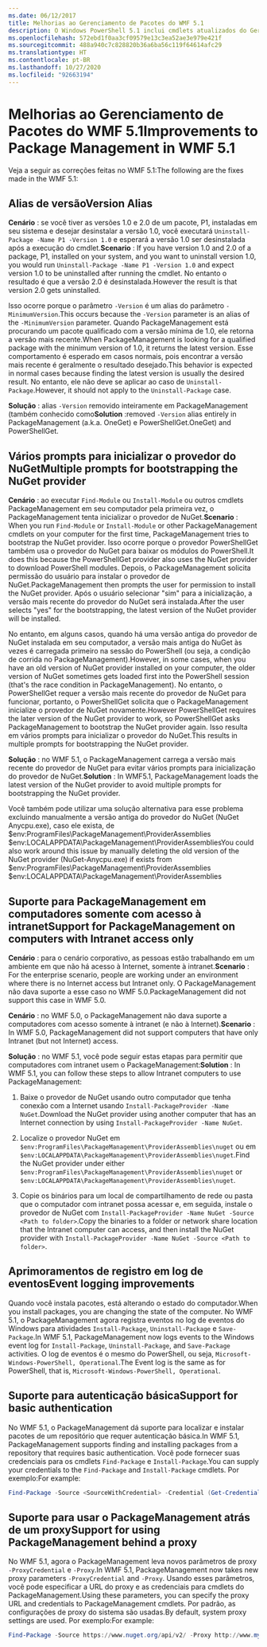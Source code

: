 ```yaml
---
ms.date: 06/12/2017
title: Melhorias ao Gerenciamento de Pacotes do WMF 5.1
description: O Windows PowerShell 5.1 inclui cmdlets atualizados do Gerenciamento de Pacotes.
ms.openlocfilehash: 572ebd1f0aa3cf09579e13c3ea52ae3e979e421f
ms.sourcegitcommit: 488a940c7c828820b36a6ba56c119f64614afc29
ms.translationtype: HT
ms.contentlocale: pt-BR
ms.lasthandoff: 10/27/2020
ms.locfileid: "92663194"
---
```

# <a name="improvements-to-package-management-in-wmf-51"></a><span data-ttu-id="d80ff-103">Melhorias ao Gerenciamento de Pacotes do WMF 5.1</span><span class="sxs-lookup"><span data-stu-id="d80ff-103">Improvements to Package Management in WMF 5.1</span></span>

<span data-ttu-id="d80ff-104">Veja a seguir as correções feitas no WMF 5.1:</span><span class="sxs-lookup"><span data-stu-id="d80ff-104">The following are the fixes made in the WMF 5.1:</span></span>

## <a name="version-alias"></a><span data-ttu-id="d80ff-105">Alias de versão</span><span class="sxs-lookup"><span data-stu-id="d80ff-105">Version Alias</span></span>

<span data-ttu-id="d80ff-106">**Cenário** : se você tiver as versões 1.0 e 2.0 de um pacote, P1, instaladas em seu sistema e desejar desinstalar a versão 1.0, você executará `Uninstall-Package -Name P1 -Version 1.0` e esperará a versão 1.0 ser desinstalada após a execução do cmdlet.</span><span class="sxs-lookup"><span data-stu-id="d80ff-106">**Scenario** : If you have version 1.0 and 2.0 of a package, P1, installed on your system, and you want to uninstall version 1.0, you would run `Uninstall-Package -Name P1 -Version 1.0` and expect version 1.0 to be uninstalled after running the cmdlet.</span></span> <span data-ttu-id="d80ff-107">No entanto o resultado é que a versão 2.0 é desinstalada.</span><span class="sxs-lookup"><span data-stu-id="d80ff-107">However the result is that version 2.0 gets uninstalled.</span></span>

<span data-ttu-id="d80ff-108">Isso ocorre porque o parâmetro `-Version` é um alias do parâmetro `-MinimumVersion`.</span><span class="sxs-lookup"><span data-stu-id="d80ff-108">This occurs because the `-Version` parameter is an alias of the `-MinimumVersion` parameter.</span></span> <span data-ttu-id="d80ff-109">Quando PackageManagement está procurando um pacote qualificado com a versão mínima de 1.0, ele retorna a versão mais recente.</span><span class="sxs-lookup"><span data-stu-id="d80ff-109">When PackageManagement is looking for a qualified package with the minimum version of 1.0, it returns the latest version.</span></span> <span data-ttu-id="d80ff-110">Esse comportamento é esperado em casos normais, pois encontrar a versão mais recente é geralmente o resultado desejado.</span><span class="sxs-lookup"><span data-stu-id="d80ff-110">This behavior is expected in normal cases because finding the latest version is usually the desired result.</span></span> <span data-ttu-id="d80ff-111">No entanto, ele não deve se aplicar ao caso de `Uninstall-Package`.</span><span class="sxs-lookup"><span data-stu-id="d80ff-111">However, it should not apply to the `Uninstall-Package` case.</span></span>

<span data-ttu-id="d80ff-112">**Solução** : alias `-Version` removido inteiramente em PackageManagement (também conhecido como</span><span class="sxs-lookup"><span data-stu-id="d80ff-112">**Solution** :removed `-Version` alias entirely in PackageManagement (a.k.a.</span></span> <span data-ttu-id="d80ff-113">OneGet) e PowerShellGet.</span><span class="sxs-lookup"><span data-stu-id="d80ff-113">OneGet) and PowerShellGet.</span></span>

## <a name="multiple-prompts-for-bootstrapping-the-nuget-provider"></a><span data-ttu-id="d80ff-114">Vários prompts para inicializar o provedor do NuGet</span><span class="sxs-lookup"><span data-stu-id="d80ff-114">Multiple prompts for bootstrapping the NuGet provider</span></span>

<span data-ttu-id="d80ff-115">**Cenário** : ao executar `Find-Module` ou `Install-Module` ou outros cmdlets PackageManagement em seu computador pela primeira vez, o PackageManagement tenta inicializar o provedor de NuGet.</span><span class="sxs-lookup"><span data-stu-id="d80ff-115">**Scenario** : When you run `Find-Module` or `Install-Module` or other PackageManagement cmdlets on your computer for the first time, PackageManagement tries to bootstrap the NuGet provider.</span></span> <span data-ttu-id="d80ff-116">Isso ocorre porque o provedor PowerShellGet também usa o provedor do NuGet para baixar os módulos do PowerShell.</span><span class="sxs-lookup"><span data-stu-id="d80ff-116">It does this because the PowerShellGet provider also uses the NuGet provider to download PowerShell modules.</span></span>
<span data-ttu-id="d80ff-117">Depois, o PackageManagement solicita permissão do usuário para instalar o provedor de NuGet.</span><span class="sxs-lookup"><span data-stu-id="d80ff-117">PackageManagement then prompts the user for permission to install the NuGet provider.</span></span> <span data-ttu-id="d80ff-118">Após o usuário selecionar "sim" para a inicialização, a versão mais recente do provedor do NuGet será instalada.</span><span class="sxs-lookup"><span data-stu-id="d80ff-118">After the user selects "yes" for the bootstrapping, the latest version of the NuGet provider will be installed.</span></span>

<span data-ttu-id="d80ff-119">No entanto, em alguns casos, quando há uma versão antiga do provedor de NuGet instalada em seu computador, a versão mais antiga do NuGet às vezes é carregada primeiro na sessão do PowerShell (ou seja, a condição de corrida no PackageManagement).</span><span class="sxs-lookup"><span data-stu-id="d80ff-119">However, in some cases, when you have an old version of NuGet provider installed on your computer, the older version of NuGet sometimes gets loaded first into the PowerShell session (that's the race condition in PackageManagement).</span></span> <span data-ttu-id="d80ff-120">No entanto, o PowerShellGet requer a versão mais recente do provedor de NuGet para funcionar, portanto, o PowerShellGet solicita que o PackageManagement inicialize o provedor de NuGet novamente.</span><span class="sxs-lookup"><span data-stu-id="d80ff-120">However PowerShellGet requires the later version of the NuGet provider to work, so PowerShellGet asks PackageManagement to bootstrap the NuGet provider again.</span></span>
<span data-ttu-id="d80ff-121">Isso resulta em vários prompts para inicializar o provedor do NuGet.</span><span class="sxs-lookup"><span data-stu-id="d80ff-121">This results in multiple prompts for bootstrapping the NuGet provider.</span></span>

<span data-ttu-id="d80ff-122">**Solução** : no WMF 5.1, o PackageManagement carrega a versão mais recente do provedor de NuGet para evitar vários prompts para inicialização do provedor de NuGet.</span><span class="sxs-lookup"><span data-stu-id="d80ff-122">**Solution** : In WMF5.1, PackageManagement loads the latest version of the NuGet provider to avoid multiple prompts for bootstrapping the NuGet provider.</span></span>

<span data-ttu-id="d80ff-123">Você também pode utilizar uma solução alternativa para esse problema excluindo manualmente a versão antiga do provedor do NuGet (NuGet Anycpu.exe), caso ele exista, de $env:ProgramFiles\PackageManagement\ProviderAssemblies $env:LOCALAPPDATA\PackageManagement\ProviderAssemblies</span><span class="sxs-lookup"><span data-stu-id="d80ff-123">You could also work around this issue by manually deleting the old version of the NuGet provider (NuGet-Anycpu.exe) if exists from $env:ProgramFiles\PackageManagement\ProviderAssemblies $env:LOCALAPPDATA\PackageManagement\ProviderAssemblies</span></span>

## <a name="support-for-packagemanagement-on-computers-with-intranet-access-only"></a><span data-ttu-id="d80ff-124">Suporte para PackageManagement em computadores somente com acesso à intranet</span><span class="sxs-lookup"><span data-stu-id="d80ff-124">Support for PackageManagement on computers with Intranet access only</span></span>

<span data-ttu-id="d80ff-125">**Cenário** : para o cenário corporativo, as pessoas estão trabalhando em um ambiente em que não há acesso à Internet, somente à intranet.</span><span class="sxs-lookup"><span data-stu-id="d80ff-125">**Scenario** : For the enterprise scenario, people are working under an environment where there is no Internet access but Intranet only.</span></span> <span data-ttu-id="d80ff-126">O PackageManagement não dava suporte a esse caso no WMF 5.0.</span><span class="sxs-lookup"><span data-stu-id="d80ff-126">PackageManagement did not support this case in WMF 5.0.</span></span>

<span data-ttu-id="d80ff-127">**Cenário** : no WMF 5.0, o PackageManagement não dava suporte a computadores com acesso somente à intranet (e não à Internet).</span><span class="sxs-lookup"><span data-stu-id="d80ff-127">**Scenario** : In WMF 5.0, PackageManagement did not support computers that have only Intranet (but not Internet) access.</span></span>

<span data-ttu-id="d80ff-128">**Solução** : no WMF 5.1, você pode seguir estas etapas para permitir que computadores com intranet usem o PackageManagement:</span><span class="sxs-lookup"><span data-stu-id="d80ff-128">**Solution** : In WMF 5.1, you can follow these steps to allow Intranet computers to use PackageManagement:</span></span>

1. <span data-ttu-id="d80ff-129">Baixe o provedor de NuGet usando outro computador que tenha conexão com a Internet usando `Install-PackageProvider -Name NuGet`.</span><span class="sxs-lookup"><span data-stu-id="d80ff-129">Download the NuGet provider using another computer that has an Internet connection by using `Install-PackageProvider -Name NuGet`.</span></span>

2. <span data-ttu-id="d80ff-130">Localize o provedor NuGet em `$env:ProgramFiles\PackageManagement\ProviderAssemblies\nuget` ou em `$env:LOCALAPPDATA\PackageManagement\ProviderAssemblies\nuget`.</span><span class="sxs-lookup"><span data-stu-id="d80ff-130">Find the NuGet provider under either `$env:ProgramFiles\PackageManagement\ProviderAssemblies\nuget` or `$env:LOCALAPPDATA\PackageManagement\ProviderAssemblies\nuget`.</span></span>

3. <span data-ttu-id="d80ff-131">Copie os binários para um local de compartilhamento de rede ou pasta que o computador com intranet possa acessar e, em seguida, instale o provedor de NuGet com `Install-PackageProvider -Name NuGet -Source <Path to folder>`.</span><span class="sxs-lookup"><span data-stu-id="d80ff-131">Copy the binaries to a folder or network share location that the Intranet computer can access, and then install the NuGet provider with `Install-PackageProvider -Name NuGet -Source <Path to folder>`.</span></span>

## <a name="event-logging-improvements"></a><span data-ttu-id="d80ff-132">Aprimoramentos de registro em log de eventos</span><span class="sxs-lookup"><span data-stu-id="d80ff-132">Event logging improvements</span></span>

<span data-ttu-id="d80ff-133">Quando você instala pacotes, está alterando o estado do computador.</span><span class="sxs-lookup"><span data-stu-id="d80ff-133">When you install packages, you are changing the state of the computer.</span></span> <span data-ttu-id="d80ff-134">No WMF 5.1, o PackageManagement agora registra eventos no log de eventos do Windows para atividades `Install-Package`, `Uninstall-Package` e `Save-Package`.</span><span class="sxs-lookup"><span data-stu-id="d80ff-134">In WMF 5.1, PackageManagement now logs events to the Windows event log for `Install-Package`, `Uninstall-Package`, and `Save-Package` activities.</span></span> <span data-ttu-id="d80ff-135">O log de eventos é o mesmo do PowerShell, ou seja, `Microsoft-Windows-PowerShell, Operational`.</span><span class="sxs-lookup"><span data-stu-id="d80ff-135">The Event log is the same as for PowerShell, that is, `Microsoft-Windows-PowerShell, Operational`.</span></span>

## <a name="support-for-basic-authentication"></a><span data-ttu-id="d80ff-136">Suporte para autenticação básica</span><span class="sxs-lookup"><span data-stu-id="d80ff-136">Support for basic authentication</span></span>

<span data-ttu-id="d80ff-137">No WMF 5.1, o PackageManagement dá suporte para localizar e instalar pacotes de um repositório que requer autenticação básica.</span><span class="sxs-lookup"><span data-stu-id="d80ff-137">In WMF 5.1, PackageManagement supports finding and installing packages from a repository that requires basic authentication.</span></span> <span data-ttu-id="d80ff-138">Você pode fornecer suas credenciais para os cmdlets `Find-Package` e `Install-Package`.</span><span class="sxs-lookup"><span data-stu-id="d80ff-138">You can supply your credentials to the `Find-Package` and `Install-Package` cmdlets.</span></span> <span data-ttu-id="d80ff-139">Por exemplo:</span><span class="sxs-lookup"><span data-stu-id="d80ff-139">For example:</span></span>

```powershell
Find-Package -Source <SourceWithCredential> -Credential (Get-Credential)
```

## <a name="support-for-using-packagemanagement-behind-a-proxy"></a><span data-ttu-id="d80ff-140">Suporte para usar o PackageManagement atrás de um proxy</span><span class="sxs-lookup"><span data-stu-id="d80ff-140">Support for using PackageManagement behind a proxy</span></span>

<span data-ttu-id="d80ff-141">No WMF 5.1, agora o PackageManagement leva novos parâmetros de proxy `-ProxyCredential` e `-Proxy`.</span><span class="sxs-lookup"><span data-stu-id="d80ff-141">In WMF 5.1, PackageManagement now takes new proxy parameters `-ProxyCredential` and `-Proxy`.</span></span> <span data-ttu-id="d80ff-142">Usando esses parâmetros, você pode especificar a URL do proxy e as credenciais para cmdlets do PackageManagement.</span><span class="sxs-lookup"><span data-stu-id="d80ff-142">Using these parameters, you can specify the proxy URL and credentials to PackageManagement cmdlets.</span></span> <span data-ttu-id="d80ff-143">Por padrão, as configurações de proxy do sistema são usadas.</span><span class="sxs-lookup"><span data-stu-id="d80ff-143">By default, system proxy settings are used.</span></span> <span data-ttu-id="d80ff-144">Por exemplo:</span><span class="sxs-lookup"><span data-stu-id="d80ff-144">For example:</span></span>

```powershell
Find-Package -Source https://www.nuget.org/api/v2/ -Proxy http://www.myproxyserver.com -ProxyCredential (Get-Credential)
```
